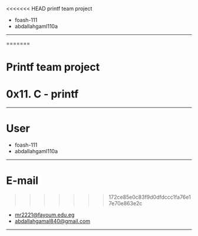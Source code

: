 <<<<<<< HEAD
printf team project
- foash-111
- abdallahgaml110a
-------------------------------
=======
# Printf team project
# 0x11. C - printf

------------------------------
# User

- foash-111
- abdallahgaml110a
-------------------------------
# E-mail

>>>>>>> 172ce85e0c83f9d0dfdccc1fa76e17e70e863e2c
- mr2221@fayoum.edu.eg
- abdallahgamal840@gmail.com
-------------------------------

